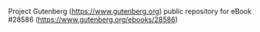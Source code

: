 Project Gutenberg (https://www.gutenberg.org) public repository for eBook #28586 (https://www.gutenberg.org/ebooks/28586)
